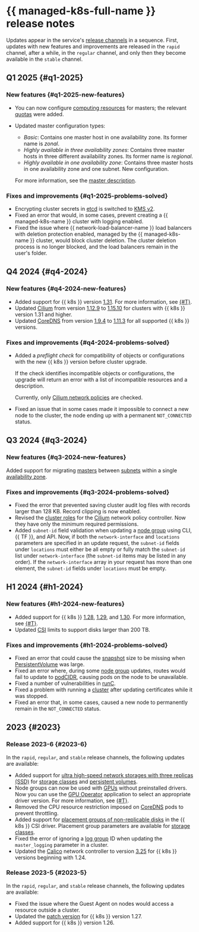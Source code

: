 # {{ managed-k8s-full-name }} release notes

Updates appear in the service's [release channels](./concepts/release-channels-and-updates.md) in a sequence. First, updates with new features and improvements are released in the `rapid` channel, after a while, in the `regular` channel, and only then they become available in the `stable` channel.

## Q1 2025 {#q1-2025}

### New features {#q1-2025-new-features}

* You can now configure [computing resources](./concepts/index.md#master-resources) for masters; the relevant [quotas](./concepts/limits.md#managed-k8s-quotas) were added.
* Updated master configuration types: 
  * _Basic_: Contains one master host in one availability zone. Its former name is _zonal_.
  * _Highly available in three availability zones_: Contains three master hosts in three different availability zones. Its former name is _regional_.
  * _Highly available in one availability zone_: Contains three master hosts in one availability zone and one subnet. New configuration.

  For more information, see the [master description](./concepts/index.md#master).
  
### Fixes and improvements {#q1-2025-problems-solved}

* Encrypting cluster secrets in [etcd](https://kubernetes.io/docs/concepts/architecture/#etcd) is switched to [KMS v2](https://kubernetes.io/docs/tasks/administer-cluster/kms-provider/#kms-v2).
* Fixed an error that would, in some cases, prevent creating a {{ managed-k8s-name }} cluster with logging enabled.
* Fixed the issue where {{ network-load-balancer-name }} load balancers with deletion protection enabled, managed by the {{ managed-k8s-name }} cluster, would block cluster deletion. The cluster deletion process is no longer blocked, and the load balancers remain in the user's folder.

## Q4 2024 {#q4-2024}

### New features {#q4-2024-new-features}

* Added support for {{ k8s }} version [1.31](https://github.com/kubernetes/kubernetes/blob/master/CHANGELOG/CHANGELOG-1.31.md). For more information, see [{#T}](./concepts/release-channels-and-updates.md).
* Updated [Cilium](https://cilium.io/) from version [1.12.9](https://github.com/cilium/cilium/releases/tag/v1.12.9) to [1.15.10](https://github.com/cilium/cilium/releases/tag/v1.15.10) for clusters with {{ k8s }} version 1.31 and higher.
* Updated [CoreDNS](https://coredns.io/) from version [1.9.4](https://github.com/coredns/coredns/releases/tag/v1.9.4) to [1.11.3](https://github.com/coredns/coredns/releases/tag/v1.11.3) for all supported {{ k8s }} versions.

### Fixes and improvements {#q4-2024-problems-solved}

* Added a _preflight check_ for compatibility of objects or configurations with the new {{ k8s }} version before cluster upgrade.

  If the check identifies incompatible objects or configurations, the upgrade will return an error with a list of incompatible resources and a description. 

  Currently, only [Cilium network policies](./concepts/network-policy.md#cilium) are checked.
* Fixed an issue that in some cases made it impossible to connect a new node to the cluster, the node ending up with a permanent `NOT_CONNECTED` status.

## Q3 2024 {#q3-2024}

### New features {#q3-2024-new-features}

Added support for migrating [masters](./concepts/index.md#master) between [subnets](../vpc/concepts/network.md#subnet) within a single [availability zone](../overview/concepts/geo-scope.md).

### Fixes and improvements {#q3-2024-problems-solved}

* Fixed the error that prevented saving cluster audit log files with records larger than 128 KB. Record clipping is now enabled.
* Revised the [cluster roles](https://kubernetes.io/docs/reference/access-authn-authz/rbac/#user-facing-roles)  for the [Cilium](./concepts/network-policy.md#cilium) network policy controller. Now they have only the minimum required permissions.
* Added `subnet-id` field validation when updating a [node group](./concepts/index.md#node-group) using CLI, {{ TF }}, and API. Now, if both the `network-interface` and `locations` parameters are specified in an update request, the `subnet-id` fields under `locations` must either be all empty or fully match the `subnet-id` list under `network-interface` (the `subnet-id` items may be listed in any order). If the `network-interface` array in your request has more than one element, the `subnet-id` fields under `locations` must be empty.

## H1 2024 {#h1-2024}

### New features {#h1-2024-new-features}

* Added support for {{ k8s }} [1.28](https://github.com/kubernetes/kubernetes/blob/master/CHANGELOG/CHANGELOG-1.28.md), [1.29](https://github.com/kubernetes/kubernetes/blob/master/CHANGELOG/CHANGELOG-1.29.md), and [1.30](https://github.com/kubernetes/kubernetes/blob/master/CHANGELOG/CHANGELOG-1.30.md). For more information, see [{#T}](./concepts/release-channels-and-updates.md).
* Updated [CSI](https://github.com/container-storage-interface/spec/blob/master/spec.md) limits to support disks larger than 200 TB.

### Fixes and improvements {#h1-2024-problems-solved}

* Fixed an error that could cause the [snapshot](https://kubernetes.io/docs/concepts/storage/volume-snapshots/) size to be missing when [PersistentVolume](./concepts/volume.md#persistent-volume) was large.
* Fixed an error where, during some [node group](./concepts/index.md#node-group) updates, routes would fail to update to [podCIDR](https://kubernetes.io/docs/reference/kubernetes-api/cluster-resources/node-v1/#NodeSpec), causing pods on the node to be unavailable.
* Fixed a number of vulnerabilities in [runC](https://github.com/opencontainers/runc).
* Fixed a problem with running a [cluster](./concepts/index.md#kubernetes-cluster) after updating certificates while it was stopped.
* Fixed an error that, in some cases, caused a new node to permanently remain in the `NOT_CONNECTED` status.

## 2023 {#2023}

### Release 2023-6 {#2023-6}

In the `rapid`, `regular`, and `stable` release channels, the following updates are available:
* Added support for [ultra high-speed network storages with three replicas (SSD)](../compute/concepts/disk.md#disks-types) for [storage classes](./operations/volumes/manage-storage-class.md) and [persistent volumes](./concepts/volume.md#persistent-volume).
* Node groups can now be used with [GPUs](../compute/concepts/gpus.md) without preinstalled drivers. Now you can use the [GPU Operator](https://docs.nvidia.com/datacenter/cloud-native/gpu-operator/overview.html) application to select an appropriate driver version. For more information, see [{#T}](./tutorials/driverless-gpu.md).
* Removed the CPU resource restriction imposed on [CoreDNS](https://kubernetes.io/docs/tasks/administer-cluster/coredns/) pods to prevent throttling.
* Added support for [placement groups of non-replicable disks](../compute/concepts/disk-placement-group.md) in the {{ k8s }} CSI driver. Placement group parameters are available for [storage classes](./operations/volumes/manage-storage-class.md).
* Fixed the error of ignoring a [log group](../logging/concepts/log-group.md) ID when updating the `master_logging` parameter in a cluster.
* Updated the [Calico](./concepts/network-policy.md#calico) network controller to version [3.25](https://docs.tigera.io/archive/v3.25/release-notes/) for {{ k8s }} versions beginning with 1.24.

### Release 2023-5 {#2023-5}

In the `rapid`, `regular`, and `stable` release channels, the following updates are available:
* Fixed the issue where the Guest Agent on nodes would access a resource outside a cluster.
* Updated the [patch version](https://github.com/kubernetes/kubernetes/blob/master/CHANGELOG/CHANGELOG-1.27.md#changelog-since-v1273) for {{ k8s }} version 1.27.
* Added support for {{ k8s }} version 1.26.
